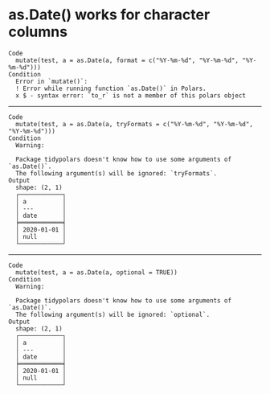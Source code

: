 # as.Date() works for character columns

    Code
      mutate(test, a = as.Date(a, format = c("%Y-%m-%d", "%Y-%m-%d", "%Y-%m-%d")))
    Condition
      Error in `mutate()`:
      ! Error while running function `as.Date()` in Polars.
      x $ - syntax error: `to_r` is not a member of this polars object

---

    Code
      mutate(test, a = as.Date(a, tryFormats = c("%Y-%m-%d", "%Y-%m-%d", "%Y-%m-%d")))
    Condition
      Warning:
      
      Package tidypolars doesn't know how to use some arguments of `as.Date()`.
      The following argument(s) will be ignored: `tryFormats`.
    Output
      shape: (2, 1)
      ┌────────────┐
      │ a          │
      │ ---        │
      │ date       │
      ╞════════════╡
      │ 2020-01-01 │
      │ null       │
      └────────────┘

---

    Code
      mutate(test, a = as.Date(a, optional = TRUE))
    Condition
      Warning:
      
      Package tidypolars doesn't know how to use some arguments of `as.Date()`.
      The following argument(s) will be ignored: `optional`.
    Output
      shape: (2, 1)
      ┌────────────┐
      │ a          │
      │ ---        │
      │ date       │
      ╞════════════╡
      │ 2020-01-01 │
      │ null       │
      └────────────┘


